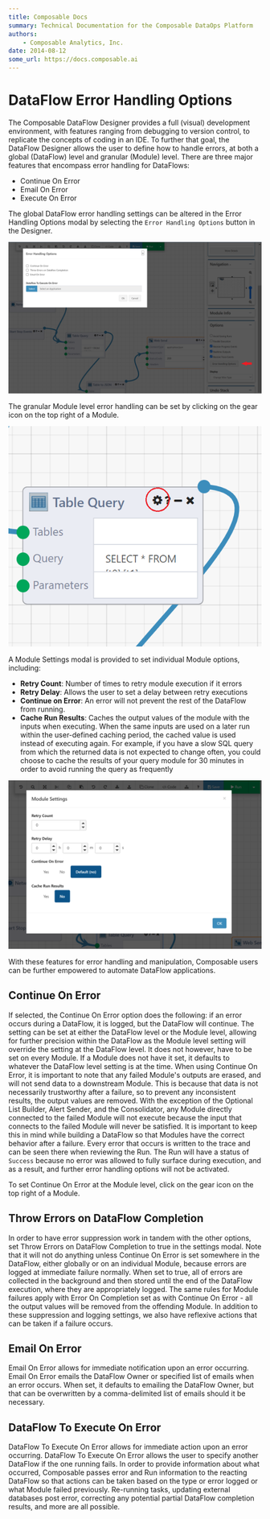 ```yaml
---
title: Composable Docs
summary: Technical Documentation for the Composable DataOps Platform
authors:
    - Composable Analytics, Inc.
date: 2014-08-12
some_url: https://docs.composable.ai
---
```


# DataFlow Error Handling Options

The Composable DataFlow Designer provides a full (visual) development environment, with features ranging from debugging to version control, to replicate the concepts of coding in an IDE. To further that goal, the DataFlow Designer allows the user to define how to handle errors, at both a global (DataFlow) level and granular (Module) level. There are three major features that encompass error handling for DataFlows: 

- Continue On Error
- Email On Error
- Execute On Error

The global DataFlow error handling settings can be altered in the Error Handling Options modal by selecting the `Error Handling Options` button in the Designer.

![!Error Handling Options for DataFlows](img/Error-Handling-01.png)

The granular Module level error handling can be set by clicking on the gear icon on the top right of a Module.

![!Error Handling Options for individual Modules](img/Error-Handling-02.png)

A Module Settings modal is provided to set individual Module options, including:

- **Retry Count**: Number of times to retry module execution if it errors
- **Retry Delay**: Allows the user to set a delay between retry executions
- **Continue on Error**: An error will not prevent the rest of the DataFlow from running.
- **Cache Run Results**: Caches the output values of the module with the inputs when executing. When the same inputs are used on a later run within the user-defined caching period, the cached value is used instead of executing again. For example, if you have a slow SQL query from which the returned data is not expected to change often, you could choose to cache the results of your query module for 30 minutes in order to avoid running the query as frequently

![!Error Handling Options for individual Modules](img/Error-Handling-03.png)

With these features for error handling and manipulation, Composable users can be further empowered to automate DataFlow applications.

## Continue On Error

If selected, the Continue On Error option does the following: if an error occurs during a DataFlow, it is logged, but the DataFlow will continue. The setting can be set at either the DataFlow level or the Module level, allowing for further precision within the DataFlow as the Module level setting will override the setting at the DataFlow level. It does not however, have to be set on every Module. If a Module does not have it set, it defaults to whatever the DataFlow level setting is at the time. When using Continue On Error, it is important to note that any failed Module's outputs are erased, and will not send data to a downstream Module. This is because that data is not necessarily trustworthy after a failure, so to prevent any inconsistent results, the output values are removed. With the exception of the Optional List Builder, Alert Sender, and the Consolidator, any Module directly connected to the failed Module will not execute because the input that connects to the failed Module will never be satisfied. It is important to keep this in mind while building a DataFlow so that Modules have the correct behavior after a failure. Every error that occurs is written to the trace and can be seen there when reviewing the Run. The Run will have a status of `Success` because no error was allowed to fully surface during execution, and as a result, and further error handling options will not be activated.

To set Continue On Error at the Module level, click on the gear icon on the top right of a Module.

## Throw Errors on DataFlow Completion

In order to have error suppression work in tandem with the other options, set Throw Errors on DataFlow Completion to true in the settings modal. Note that it will not do anything unless Continue On Error is set somewhere in the DataFlow, either globally or on an individual Module, because errors are logged at immediate failure normally. When set to true, all of errors are collected in the background and then stored until the end of the DataFlow execution, where they are appropriately logged. The same rules for Module failures apply with Error On Completion set as with Continue On Error - all the output values will be removed from the offending Module. In addition to these suppression and logging settings, we also have reflexive actions that can be taken if a failure occurs.

## Email On Error

Email On Error allows for immediate notification upon an error occurring. Email On Error emails the DataFlow Owner or specified list of emails when an error occurs. When set, it defaults to emailing the DataFlow Owner, but that can be overwritten by a comma-delimited list of emails should it be necessary. 

## DataFlow To Execute On Error

DataFlow To Execute On Error allows for immediate action upon an error occurring. DataFlow To Execute On Error allows the user to specify another DataFlow if the one running fails. In order to provide information about what occurred, Composable passes error and Run information to the reacting DataFlow so that actions can be taken based on the type or error logged or what Module failed previously. Re-running tasks, updating external databases post error, correcting any potential partial DataFlow completion results, and more are all possible.